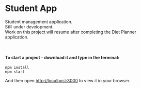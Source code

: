 # Student App
Student management application. <br>
Still under development. <br>
Work on this project will resume after completing the Diet Planner application.

<br>

#### To start a project - download it and type in the terminal:
`npm install` <br>
`npm start`

And then open [http://localhost:3000](http://localhost:3000) to view it in your browser.


